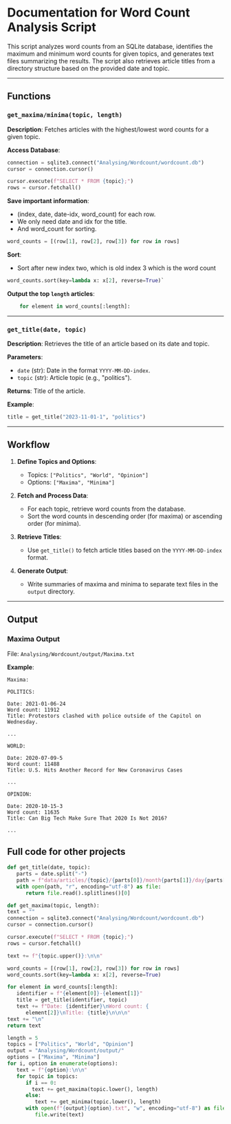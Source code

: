 # Documentation for Word Count Analysis Script

This script analyzes word counts from an SQLite database, identifies the maximum and minimum word counts for given topics, and generates text files summarizing the results. The script also retrieves article titles from a directory structure based on the provided date and topic.

---

## Functions

### `get_maxima/minima(topic, length)`

**Description**: Fetches articles with the highest/lowest word counts for a given topic.

**Access Database**:

```python
connection = sqlite3.connect("Analysing/Wordcount/wordcount.db")
cursor = connection.cursor()

cursor.execute(f"SELECT * FROM {topic};")
rows = cursor.fetchall()
```

**Save important information**:

- (index, date, date-idx, word_count) for each row.
- We only need date and idx for the title.
- And word_count for sorting.

```python
word_counts = [(row[1], row[2], row[3]) for row in rows]
```

**Sort**:

- Sort after new index two, which is old index 3 which is the word count

```python
word_counts.sort(key=lambda x: x[2], reverse=True)`
```

**Output the top `length` articles**:

```python
    for element in word_counts[:length]:
```

---

### `get_title(date, topic)`

**Description**: Retrieves the title of an article based on its date and topic.

**Parameters**:

- `date` (str): Date in the format `YYYY-MM-DD-index`.
- `topic` (str): Article topic (e.g., "politics").

**Returns**: Title of the article.

**Example**:

```python
title = get_title("2023-11-01-1", "politics")
```

---

## Workflow

1. **Define Topics and Options**:

   - Topics: `["Politics", "World", "Opinion"]`
   - Options: `["Maxima", "Minima"]`

2. **Fetch and Process Data**:

   - For each topic, retrieve word counts from the database.
   - Sort the word counts in descending order (for maxima) or ascending order (for minima).

3. **Retrieve Titles**:

   - Use `get_title()` to fetch article titles based on the `YYYY-MM-DD-index` format.

4. **Generate Output**:
   - Write summaries of maxima and minima to separate text files in the `output` directory.

---

## Output

### Maxima Output

File: `Analysing/Wordcount/output/Maxima.txt`

**Example**:

```
Maxima:

POLITICS:

Date: 2021-01-06-24
Word count: 11912
Title: Protestors clashed with police outside of the Capitol on Wednesday.

...

WORLD:

Date: 2020-07-09-5
Word count: 11488
Title: U.S. Hits Another Record for New Coronavirus Cases

...

OPINION:

Date: 2020-10-15-3
Word count: 11635
Title: Can Big Tech Make Sure That 2020 Is Not 2016?

...
```

## Full code for other projects

```python
def get_title(date, topic):
   parts = date.split("-")
   path = f"data/articles/{topic}/{parts[0]}/month{parts[1]}/day{parts[2]}/{parts[3]}.txt"
   with open(path, "r", encoding="utf-8") as file:
      return file.read().splitlines()[0]
```

```python
def get_maxima(topic, length):
text = ""
connection = sqlite3.connect("Analysing/Wordcount/wordcount.db")
cursor = connection.cursor()

cursor.execute(f"SELECT * FROM {topic};")
rows = cursor.fetchall()

text += f"{topic.upper()}:\n\n"

word_counts = [(row[1], row[2], row[3]) for row in rows]
word_counts.sort(key=lambda x: x[2], reverse=True)

for element in word_counts[:length]:
   identifier = f"{element[0]}-{element[1]}"
   title = get_title(identifier, topic)
   text += f"Date: {identifier}\nWord count: {
      element[2]}\nTitle: {title}\n\n\n"
text += "\n"
return text
```

```python
length = 5
topics = ["Politics", "World", "Opinion"]
output = "Analysing/Wordcount/output/"
options = ["Maxima", "Minima"]
for i, option in enumerate(options):
   text = f"{option}:\n\n"
   for topic in topics:
      if i == 0:
        text += get_maxima(topic.lower(), length)
      else:
         text += get_minima(topic.lower(), length)
      with open(f"{output}{option}.txt", "w", encoding="utf-8") as file:
         file.write(text)
```
